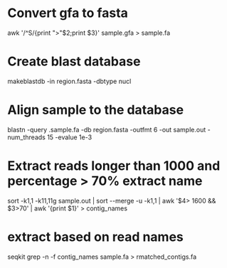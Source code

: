 # Convert gfa to fasta
awk '/^S/{print ">"$2;print $3}' sample.gfa > sample.fa

# Create blast database
makeblastdb -in region.fasta  -dbtype nucl

# Align sample to the database
blastn -query .sample.fa -db region.fasta -outfmt 6 -out sample.out -num_threads 15 -evalue 1e-3

# Extract reads longer than 1000 and percentage > 70% extract name 
sort -k1,1 -k11,11g sample.out | sort --merge -u  -k1,1 | awk '$4> 1600 && $3>70' | awk '{print $1}' > contig_names

# extract based on read names
seqkit grep -n -f contig_names sample.fa > rmatched_contigs.fa
